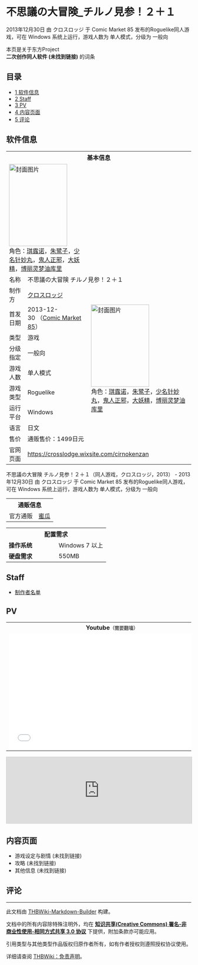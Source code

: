 # 不思議の大冒険_チルノ見参！２＋１

<!-- source html: G:\repos\THBWiki-Markdown-Builder\THBWikiMarkdown\Temp\main\0\06\ns0%3A%E4%B8%8D%E6%80%9D%E8%AD%B0%E3%81%AE%E5%A4%A7%E5%86%92%E9%99%BA_%E3%83%81%E3%83%AB%E3%83%8E%E8%A6%8B%E5%8F%82%EF%BC%81%EF%BC%92%EF%BC%8B%EF%BC%91.html -->

2013年12月30日 由 クロスロッジ 于 Comic Market 85 发布的Roguelike同人游戏，可在 Windows 系统上运行，游戏人数为 单人模式，分级为 一般向

本页是关于东方Project  
 **二次创作同人软件 (未找到链接)** 的词条
## 目录

- [1 软件信息](#软件信息)
- [2 Staff](#Staff)
- [3 PV](#PV)
- [4 内容页面](#内容页面)
- [5 评论](#评论)




## 软件信息

<table><tbody><tr><th colspan="3">基本信息</th></tr><tr><td class="cover-artwork-mobile" colspan="2"><a href="./文件-不思議の大冒険_チルノ見参！２＋１封面.png.md" class="image" title="封面图片"><img alt="封面图片" src="https://upload.thwiki.cc/thumb/d/da/%E4%B8%8D%E6%80%9D%E8%AD%B0%E3%81%AE%E5%A4%A7%E5%86%92%E9%99%BA_%E3%83%81%E3%83%AB%E3%83%8E%E8%A6%8B%E5%8F%82%EF%BC%81%EF%BC%92%EF%BC%8B%EF%BC%91%E5%B0%81%E9%9D%A2.png/158px-%E4%B8%8D%E6%80%9D%E8%AD%B0%E3%81%AE%E5%A4%A7%E5%86%92%E9%99%BA_%E3%83%81%E3%83%AB%E3%83%8E%E8%A6%8B%E5%8F%82%EF%BC%81%EF%BC%92%EF%BC%8B%EF%BC%91%E5%B0%81%E9%9D%A2.png" decoding="async" loading="lazy" width="158" height="224" srcset="https://upload.thwiki.cc/thumb/d/da/%E4%B8%8D%E6%80%9D%E8%AD%B0%E3%81%AE%E5%A4%A7%E5%86%92%E9%99%BA_%E3%83%81%E3%83%AB%E3%83%8E%E8%A6%8B%E5%8F%82%EF%BC%81%EF%BC%92%EF%BC%8B%EF%BC%91%E5%B0%81%E9%9D%A2.png/237px-%E4%B8%8D%E6%80%9D%E8%AD%B0%E3%81%AE%E5%A4%A7%E5%86%92%E9%99%BA_%E3%83%81%E3%83%AB%E3%83%8E%E8%A6%8B%E5%8F%82%EF%BC%81%EF%BC%92%EF%BC%8B%EF%BC%91%E5%B0%81%E9%9D%A2.png 1.5x, https://upload.thwiki.cc/thumb/d/da/%E4%B8%8D%E6%80%9D%E8%AD%B0%E3%81%AE%E5%A4%A7%E5%86%92%E9%99%BA_%E3%83%81%E3%83%AB%E3%83%8E%E8%A6%8B%E5%8F%82%EF%BC%81%EF%BC%92%EF%BC%8B%EF%BC%91%E5%B0%81%E9%9D%A2.png/316px-%E4%B8%8D%E6%80%9D%E8%AD%B0%E3%81%AE%E5%A4%A7%E5%86%92%E9%99%BA_%E3%83%81%E3%83%AB%E3%83%8E%E8%A6%8B%E5%8F%82%EF%BC%81%EF%BC%92%EF%BC%8B%EF%BC%91%E5%B0%81%E9%9D%A2.png 2x" data-file-width="626" data-file-height="888"></a><div class="cover-char">角色：<a href="./琪露诺.md" title="琪露诺">琪露诺</a>，<a href="./无名的读书妖怪.md" title="无名的读书妖怪">朱鹭子</a>，<a href="./少名针妙丸.md" title="少名针妙丸">少名针妙丸</a>，<a href="./鬼人正邪.md" title="鬼人正邪">鬼人正邪</a>，<a href="./大妖精.md" title="大妖精">大妖精</a>，<a href="/%E9%A6%92%E9%A6%92%E6%9D%A5#博丽灵梦" title="馒馒来">博丽灵梦油库里</a></div></td>
</tr><tr><td class="label">名称</td><td colspan="2"> 不思議の大冒険 チルノ見参！２＋１ </td></tr><tr><td class="label">制作方</td><td><a href="./クロスロッジ.md" title="クロスロッジ">クロスロッジ</a></td><td class="cover-artwork" rowspan="8" style="min-width:224px;"><a href="./文件-不思議の大冒険_チルノ見参！２＋１封面.png.md" class="image" title="封面图片"><img alt="封面图片" src="https://upload.thwiki.cc/thumb/d/da/%E4%B8%8D%E6%80%9D%E8%AD%B0%E3%81%AE%E5%A4%A7%E5%86%92%E9%99%BA_%E3%83%81%E3%83%AB%E3%83%8E%E8%A6%8B%E5%8F%82%EF%BC%81%EF%BC%92%EF%BC%8B%EF%BC%91%E5%B0%81%E9%9D%A2.png/158px-%E4%B8%8D%E6%80%9D%E8%AD%B0%E3%81%AE%E5%A4%A7%E5%86%92%E9%99%BA_%E3%83%81%E3%83%AB%E3%83%8E%E8%A6%8B%E5%8F%82%EF%BC%81%EF%BC%92%EF%BC%8B%EF%BC%91%E5%B0%81%E9%9D%A2.png" decoding="async" loading="lazy" width="158" height="224" srcset="https://upload.thwiki.cc/thumb/d/da/%E4%B8%8D%E6%80%9D%E8%AD%B0%E3%81%AE%E5%A4%A7%E5%86%92%E9%99%BA_%E3%83%81%E3%83%AB%E3%83%8E%E8%A6%8B%E5%8F%82%EF%BC%81%EF%BC%92%EF%BC%8B%EF%BC%91%E5%B0%81%E9%9D%A2.png/237px-%E4%B8%8D%E6%80%9D%E8%AD%B0%E3%81%AE%E5%A4%A7%E5%86%92%E9%99%BA_%E3%83%81%E3%83%AB%E3%83%8E%E8%A6%8B%E5%8F%82%EF%BC%81%EF%BC%92%EF%BC%8B%EF%BC%91%E5%B0%81%E9%9D%A2.png 1.5x, https://upload.thwiki.cc/thumb/d/da/%E4%B8%8D%E6%80%9D%E8%AD%B0%E3%81%AE%E5%A4%A7%E5%86%92%E9%99%BA_%E3%83%81%E3%83%AB%E3%83%8E%E8%A6%8B%E5%8F%82%EF%BC%81%EF%BC%92%EF%BC%8B%EF%BC%91%E5%B0%81%E9%9D%A2.png/316px-%E4%B8%8D%E6%80%9D%E8%AD%B0%E3%81%AE%E5%A4%A7%E5%86%92%E9%99%BA_%E3%83%81%E3%83%AB%E3%83%8E%E8%A6%8B%E5%8F%82%EF%BC%81%EF%BC%92%EF%BC%8B%EF%BC%91%E5%B0%81%E9%9D%A2.png 2x" data-file-width="626" data-file-height="888"></a><div class="cover-char">角色：<a href="./琪露诺.md" title="琪露诺">琪露诺</a>，<a href="./无名的读书妖怪.md" title="无名的读书妖怪">朱鹭子</a>，<a href="./少名针妙丸.md" title="少名针妙丸">少名针妙丸</a>，<a href="./鬼人正邪.md" title="鬼人正邪">鬼人正邪</a>，<a href="./大妖精.md" title="大妖精">大妖精</a>，<span class="smw-subobject-entity"><a href="/%E9%A6%92%E9%A6%92%E6%9D%A5#博丽灵梦" title="馒馒来">博丽灵梦油库里</a></span></div></td>
</tr><tr><td class="label">首发日期</td><td>2013-12-30&#160;（<a href="/展会作品列表?e=Comic+Market%2385">Comic Market 85</a>）</td></tr><tr><td class="label">类型</td><td>游戏</td></tr><tr><td class="label">分级指定</td><td>一般向</td></tr><tr><td class="label">游戏人数</td><td>单人模式</td></tr><tr><td class="label">游戏类型</td><td>Roguelike</td></tr><tr><td class="label">运行平台</td><td>Windows</td></tr><tr><td class="label">语言</td><td>日文</td></tr><tr><td class="label">售价</td><td>通贩售价：1499日元</td></tr>
<tr><td class="label">官网页面</td><td colspan="2"><a rel="nofollow" class="external free" href="https://crosslodge.wixsite.com/cirnokenzan">https://crosslodge.wixsite.com/cirnokenzan</a></td></tr></tbody></table>

不思議の大冒険 チルノ見参！２＋１（同人游戏，クロスロッジ，2013） - 2013年12月30日 由 クロスロッジ 于 Comic Market 85 发布的Roguelike同人游戏，可在 Windows 系统上运行，游戏人数为 单人模式，分级为 一般向

<table><tbody><tr><th colspan="3">通贩信息</th></tr><tr><td class="label">官方通贩</td><td colspan="2"><a rel="nofollow" class="external text" href="https://www.melonbooks.co.jp/detail/detail.php?product_id=967116">蜜瓜</a></td></tr></tbody></table>


  
  

  


<table>
<tbody><tr><th colspan="2">配置需求</th></tr>
<tr><td style="width:120px;padding-left:7px;"><b>操作系统</b></td><td>Windows 7 以上</td></tr><tr><td style="width:120px;padding-left:7px;"><b>硬盘需求</b></td><td>550MB</td></tr>
</tbody></table>


## Staff
- [制作者名单](./不思議の大冒険_チルノ見参！２＋１-staff.md)

## PV

<table>

<tbody><tr>
<th>Youtube<span style="font-family: sans-serif; cursor: default; color:#555; font-size: 0.8em; bottom: 0.1em; font-weight: bold;" title="连接到需要翻墙网页">（需要翻墙）</span>
</th></tr>
<tr>
<td><iframe width="560" height="315" src="//www.youtube-nocookie.com/embed/U2cWsK1-U2Y?" frameborder="0" allowfullscreen=""></iframe>
</td></tr></tbody></table>


  
<iframe width="100%" height="180" src="https://ext.nicovideo.jp/thumb/sm22513628" scrolling="no" style="border:solid 1px #CCC;" frameborder="0"><a href="http://www.nicovideo.jp/watch/sm22513628">,</a></iframe>

  

## 内容页面
- 游戏设定与剧情 (未找到链接)
- 攻略 (未找到链接)
- 其他信息 (未找到链接)

## 评论




---

此文档由 [THBWiki-Markdown-Builder](https://github.com/Delsin-Yu/THBWiki-Markdown-Builder) 构建。

文档中的所有内容除特殊注明外，均在 [**知识共享(Creative Commons) 署名-非商业性使用-相同方式共享 3.0 协议**](https://creativecommons.org/licenses/by-sa/3.0/deed.zh-hans) 下提供，附加条款亦可能应用。

引用类型与其他类型作品版权归原作者所有，如有作者授权则遵照授权协议使用。

详细请查阅 [THBWiki：免责声明](https://thbwiki.cc/THBWiki:%E5%85%8D%E8%B4%A3%E5%A3%B0%E6%98%8E)。


